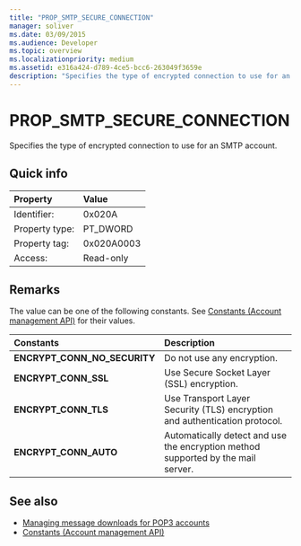 ```yaml
---
title: "PROP_SMTP_SECURE_CONNECTION"
manager: soliver
ms.date: 03/09/2015
ms.audience: Developer
ms.topic: overview
ms.localizationpriority: medium
ms.assetid: e316a424-d789-4ce5-bcc6-263049f3659e
description: "Specifies the type of encrypted connection to use for an SMTP account."
---
```


# PROP_SMTP_SECURE_CONNECTION

Specifies the type of encrypted connection to use for an SMTP account.
  
## Quick info

|Property |Value |
|:-----|:-----|
|Identifier:  <br/> |0x020A  <br/> |
|Property type:  <br/> |PT_DWORD  <br/> |
|Property tag:  <br/> |0x020A0003  <br/> |
|Access:  <br/> |Read-only  <br/> |
   
## Remarks

The value can be one of the following constants. See [Constants (Account management API)](constants-account-management-api.md) for their values. 
  
|**Constants**|**Description**|
|:-----|:-----|
|**ENCRYPT_CONN_NO_SECURITY** <br/> |Do not use any encryption. |
|**ENCRYPT_CONN_SSL** <br/> |Use Secure Socket Layer (SSL) encryption. |
|**ENCRYPT_CONN_TLS** <br/> |Use Transport Layer Security (TLS) encryption and authentication protocol. |
|**ENCRYPT_CONN_AUTO** <br/> |Automatically detect and use the encryption method supported by the mail server. |
   
## See also

- [Managing message downloads for POP3 accounts](managing-message-downloads-for-pop3-accounts.md) 
- [Constants (Account management API)](constants-account-management-api.md)

